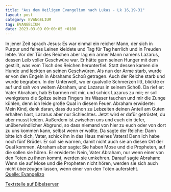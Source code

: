 ```yaml
---
title: "Aus dem Heiligen Evangelium nach Lukas - Lk 16,19-31"
layout: post
category: EVANGELIUM
tag: EVANGELIUM
date: 2023-03-09 09:00:05 +0100
---
```

In jener Zeit sprach Jesus: Es war einmal ein reicher Mann, der sich in Purpur und feines Leinen kleidete und Tag für Tag herrlich und in Freuden lebte.
Vor der Tür des Reichen aber lag ein armer Mann namens Lazarus, dessen Leib voller Geschwüre war.
Er hätte gern seinen Hunger mit dem gestillt, was vom Tisch des Reichen herunterfiel.<!--more--> Statt dessen kamen die Hunde und leckten an seinen Geschwüren.
Als nun der Arme starb, wurde er von den Engeln in Abrahams Schoß getragen. Auch der Reiche starb und wurde begraben.
In der Unterwelt, wo er qualvolle Schmerzen litt, blickte er auf und sah von weitem Abraham, und Lazarus in seinem Schoß.
Da rief er: Vater Abraham, hab Erbarmen mit mir, und schick Lazarus zu mir; er soll wenigstens die Spitze seines Fingers ins Wasser tauchen und mir die Zunge kühlen, denn ich leide große Qual in diesem Feuer.
Abraham erwiderte: Mein Kind, denk daran, dass du schon zu Lebzeiten deinen Anteil am Guten erhalten hast, Lazarus aber nur Schlechtes. Jetzt wird er dafür getröstet, du aber musst leiden.
Außerdem ist zwischen uns und euch ein tiefer, unüberwindlicher Abgrund, so dass niemand von hier zu euch oder von dort zu uns kommen kann, selbst wenn er wollte.
Da sagte der Reiche: Dann bitte ich dich, Vater, schick ihn in das Haus meines Vaters!
Denn ich habe noch fünf Brüder. Er soll sie warnen, damit nicht auch sie an diesen Ort der Qual kommen.
Abraham aber sagte: Sie haben Mose und die Propheten, auf die sollen sie hören.
Er erwiderte: Nein, Vater Abraham, nur wenn einer von den Toten zu ihnen kommt, werden sie umkehren.
Darauf sagte Abraham: Wenn sie auf Mose und die Propheten nicht hören, werden sie sich auch nicht überzeugen lassen, wenn einer von den Toten aufersteht.<br>
[Quelle: Evangelizo](https://evangeliumtagfuertag.org/DE/gospel)

[Textstelle auf Bibelserver](https://www.bibleserver.com/EU/Lukas16,19-31)
